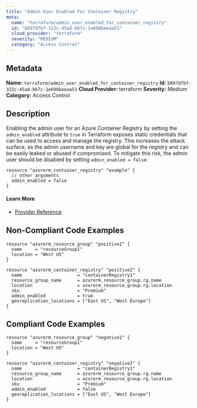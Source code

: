 ```yaml
---
title: "Admin User Enabled For Container Registry"
meta:
  name: "terraform/admin_user_enabled_for_container_registry"
  id: "b897dfbf-322c-45a8-b67c-1e698beeaa51"
  cloud_provider: "terraform"
  severity: "MEDIUM"
  category: "Access Control"
---
```

## Metadata
**Name:** `terraform/admin_user_enabled_for_container_registry`
**Id:** `b897dfbf-322c-45a8-b67c-1e698beeaa51`
**Cloud Provider:** terraform
**Severity:** Medium
**Category:** Access Control
## Description
Enabling the admin user for an Azure Container Registry by setting the `admin_enabled` attribute to `true` in Terraform exposes static credentials that can be used to access and manage the registry. This increases the attack surface, as the admin username and key are global for the registry and can be easily leaked or abused if compromised. To mitigate this risk, the admin user should be disabled by setting `admin_enabled = false`:

```
resource "azurerm_container_registry" "example" {
  // other arguments
  admin_enabled = false
}
```

#### Learn More

 - [Provider Reference](https://www.terraform.io/docs/providers/azurerm/r/container_registry.html)

## Non-Compliant Code Examples
```azure
resource "azurerm_resource_group" "positive1" {
  name     = "resourceGroup1"
  location = "West US"
}

resource "azurerm_container_registry" "positive2" {
  name                     = "containerRegistry1"
  resource_group_name      = azurerm_resource_group.rg.name
  location                 = azurerm_resource_group.rg.location
  sku                      = "Premium"
  admin_enabled            = true
  georeplication_locations = ["East US", "West Europe"]
}
```

## Compliant Code Examples
```azure
resource "azurerm_resource_group" "negative1" {
  name     = "resourceGroup1"
  location = "West US"
}

resource "azurerm_container_registry" "negative2" {
  name                     = "containerRegistry1"
  resource_group_name      = azurerm_resource_group.rg.name
  location                 = azurerm_resource_group.rg.location
  sku                      = "Premium"
  admin_enabled            = false
  georeplication_locations = ["East US", "West Europe"]
}
```